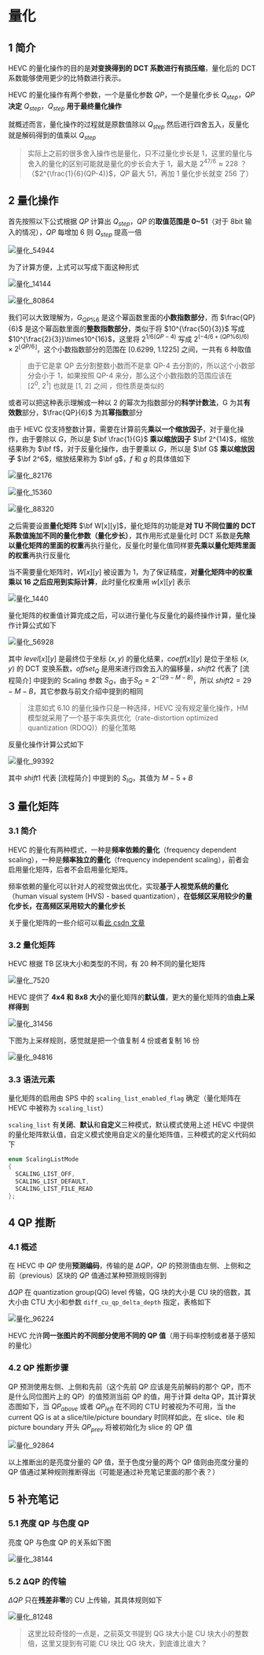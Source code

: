 # 量化

## 1 简介

HEVC 的量化操作的目的是**对变换得到的 DCT 系数进行有损压缩**，量化后的 DCT 系数能够使用更少的比特数进行表示。

HEVC 的量化操作有两个参数，一个是量化参数 $QP$，一个是量化步长 $Q_{step}$，$QP$  **决定** $Q_{step}$，$Q_{step}$ **用于最终量化操作**

就概述而言，量化操作的过程就是原数值除以 $Q_{step}$ 然后进行四舍五入，反量化就是解码得到的值乘以 $Q_{step}$

> 实际上之前的很多舍入操作也是量化，只不过量化步长是 1，这里的量化与舍入的量化的区别可能就是量化的步长会大于 1，最大是  $2^{47/6}\approx228$ ？（$2^{\frac{1}{6}(QP-4)}$，$QP$ 最大 51，再加 1 量化步长就变 256 了）

## 2 量化操作

首先按照以下公式根据 $QP$ 计算出 $Q_{step}$，$QP$ 的**取值范围是 0~51**（对于 8bit 输入的情况），$QP$ 每增加 6 则 $Q_{step}$ 提高一倍

![量化_54944](markdown_images/%E9%87%8F%E5%8C%96_54944.png)

为了计算方便，上式可以写成下面这种形式

![量化_14144](markdown_images/%E9%87%8F%E5%8C%96_14144.png)

![量化_80864](markdown_images/%E9%87%8F%E5%8C%96_80864.png)

我们可以大致理解为，$G_{QP\%6}$ 是这个幂函数里面的**小数指数部分**，而 $\frac{QP}{6}$ 是这个幂函数里面的**整数指数部分**，类似于将 $10^{\frac{50}{3}}$ 写成 $10^{\frac{2}{3}}\times10^{16}$，这里将 $2^{1/6(QP-4)}$ 写成 $2^{(-4/6+(QP\%6)/6)}\times2^{\lfloor QP/6 \rfloor}$，这个小数指数部分的范围在 $[0.6299,\ 1.1225]$ 之间，一共有 6 种取值

> 由于它是拿 QP 去分割整数小数而不是拿 QP-4 去分割的，所以这个小数部分会小于 1，如果按照 QP-4 来分，那么这个小数指数的范围应该在 $[2^0,\ 2^1]$ 也就是 $[1,\ 2]$ 之间 ，但性质是类似的

或者可以把这种表示理解成一种以 2 的幂次为指数部分的**科学计数法**，G 为其**有效数**部分，$\frac{QP}{6}$ 为其**幂指数**部分

由于 HEVC 仅支持整数计算，需要在计算前先**乘以一个缩放因子**，对于量化操作，由于要除以 $G$，所以是 $\bf \frac{1}{G}$ **乘以缩放因子** $\bf 2^{14}$，缩放结果称为 $\bf f$，对于反量化操作，由于要乘以 $G$，所以是 $\bf G$ **乘以缩放因子** $\bf 2^6$，缩放结果称为 $\bf g$，$f$ 和 $g$ 的具体值如下

![量化_82176](markdown_images/%E9%87%8F%E5%8C%96_82176.png)

![量化_15360](markdown_images/%E9%87%8F%E5%8C%96_15360.png)

![量化_88320](markdown_images/%E9%87%8F%E5%8C%96_88320.png)

之后需要设置**量化矩阵** $\bf W[x][y]$，量化矩阵的功能是**对 TU 不同位置的 DCT 系数值施加不同的量化参数（量化步长）**，其作用形式是量化时 DCT 系数是**先除以量化矩阵的里面的权重**再执行量化，反量化时量化值同样要**先乘以量化矩阵里面的权重**再执行反量化

当不需要量化矩阵时，$W[x][y]$ 被设置为 1，为了保证精度，**对量化矩阵中的权重乘以 $16$ 之后应用到实际计算**，此时量化权重用 $w[x][y]$ 表示

![量化_1440](markdown_images/%E9%87%8F%E5%8C%96_1440.png)

量化矩阵的权重值计算完成之后，可以进行量化与反量化的最终操作计算，量化操作计算公式如下

![量化_56928](markdown_images/%E9%87%8F%E5%8C%96_56928.png)

其中 $level[x][y]$ 是最终位于坐标 $(x,y)$ 的量化结果，$coeff[x][y]$ 是位于坐标 $(x,y)$ 的 DCT 变换系数，$offset_Q$ 是用来进行四舍五入的偏移量，$shift2$ 代表了 [流程简介] 中提到的 Scaling 参数 $S_Q$，由于$S_Q=2^{-(29-M-B)}$，所以 $shift2=29-M-B$，其它参数与前文介绍中提到的相同

> 注意如式 6.10 的量化操作只是一种选择，HEVC 没有规定量化操作，HM 模型就采用了一个基于率失真优化（rate-distortion optimized quantization (RDOQ)）的量化策略

反量化操作计算公式如下

![量化_99392](markdown_images/%E9%87%8F%E5%8C%96_99392.png)

其中 $shift1$ 代表 [流程简介] 中提到的 $S_{IQ}$，其值为 $M-5+B$

## 3 量化矩阵

### 3.1 简介

HEVC 的量化有两种模式，一种是**频率依赖的量化**（frequency dependent scaling），一种是**频率独立的量化**（frequency independent scaling），前者会启用量化矩阵，后者不会启用量化矩阵。

频率依赖的量化可以针对人的视觉做出优化，实现**基于人视觉系统的量化**（human visual system (HVS) - based quantization），**在低频区采用较少的量化步长，在高频区采用较大的量化步长**

关于量化矩阵的一些介绍可以看[此 csdn 文章](https://blog.csdn.net/lin453701006/article/details/102723649)

### 3.2 量化矩阵

HEVC 根据 TB 区块大小和类型的不同，有 20 种不同的量化矩阵

![量化_7520](markdown_images/%E9%87%8F%E5%8C%96_7520.png)

HEVC 提供了 **4x4 和 8x8 大小**的量化矩阵的**默认值**，更大的量化矩阵的值**由上采样得到**

![量化_31456](markdown_images/%E9%87%8F%E5%8C%96_31456.png)

下图为上采样规则，感觉就是把一个值复制 4 份或者复制 16 份

![量化_94816](markdown_images/%E9%87%8F%E5%8C%96_94816.png)

### 3.3 语法元素

量化矩阵的启用由 SPS 中的 `scaling_list_enabled_flag` 确定（量化矩阵在 HEVC 中被称为 `scaling_list`）

`scaling_list` 有**关闭**、**默认**和**自定义**三种模式，默认模式使用上述 HEVC 中提供的量化矩阵默认值，自定义模式使用自定义的量化矩阵值，三种模式的定义代码如下

```cpp
enum ScalingListMode
{
  SCALING_LIST_OFF,
  SCALING_LIST_DEFAULT,
  SCALING_LIST_FILE_READ
};
```

## 4 QP 推断

### 4.1 概述

在 HEVC 中 $QP$ 使用**预测编码**，传输的是 $\Delta QP$，$QP$ 的预测值由左侧、上侧和之前（previous）区块的 $QP$ 值通过某种预测规则得到

$\Delta QP$ 在 quantization group(QG) level 传输，QG 块的大小是 CU 块的倍数，其大小由 CTU 大小和参数 `diff_cu_qp_delta_depth` 指定，表格如下

![量化_96224](markdown_images/%E9%87%8F%E5%8C%96_96224.png)

HEVC 允许**同一张图片的不同部分使用不同的 QP 值**（用于码率控制或者基于感知的量化）

### 4.2 QP 推断步骤

QP 预测使用左侧、上侧和先前（这个先前 QP 应该是先前解码的那个 QP，而不是什么同位图片上的 QP）的值预测当前 QP 的值，用于计算 delta QP，其计算状态图如下，当 $QP_{above}$ 或者 $QP_{left}$ 在不同的 CTU 时被视为不可用，当 the current QG is at a slice/tile/picture boundary 时同样如此，在 slice、tile 和 picture boundary 开头 $QP_{prev}$ 将被初始化为 slice 的 QP 值

![量化_92864](markdown_images/%E9%87%8F%E5%8C%96_92864.png)

以上推断出的是亮度分量的 QP 值，至于色度分量的两个 QP 值则由亮度分量的 QP 值通过某种规则推断得出（可能是通过补充笔记里面的那个表？）

## 5 补充笔记

### 5.1 亮度 QP 与色度 QP

亮度 QP 与色度 QP 的关系如下图 

![量化_38144](markdown_images/%E9%87%8F%E5%8C%96_38144.png)

### 5.2 ΔQP 的传输

$\Delta QP$ 只在**残差非零**的 CU 上传输，其具体规则如下

![量化_81248](markdown_images/%E9%87%8F%E5%8C%96_81248.png)

> 这里比较奇怪的一点是，之前英文书提到 QG 块大小是 CU 块大小的整数倍，这里又提到有可能 CU 块比 QG 块大，到底谁比谁大？